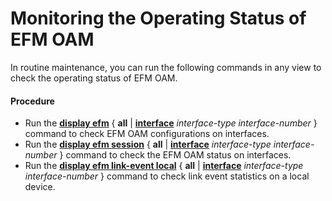 Monitoring the Operating Status of EFM OAM
==========================================

In routine maintenance, you can run the following commands in any view to check the operating status of EFM OAM.

#### Procedure

* Run the [**display efm**](cmdqueryname=display+efm) { **all** | [**interface**](cmdqueryname=interface) *interface-type interface-number* } command to check EFM OAM configurations on interfaces.
* Run the [**display efm session**](cmdqueryname=display+efm+session) { **all** | [**interface**](cmdqueryname=interface) *interface-type interface-number* } command to check the EFM OAM status on interfaces.
* Run the [**display efm link-event local**](cmdqueryname=display+efm+link-event+local) { **all** | [**interface**](cmdqueryname=interface) *interface-type interface-number* } command to check link event statistics on a local device.
